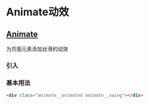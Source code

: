# Animate动效

## [Animate](https://animate.style/)

为页面元素添加丝滑的动效

### 引入

> 
> 

### 基本用法

```html
<div class="animate__animated animate__swing"></div>
```















